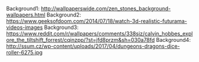 Background1: http://wallpaperswide.com/zen_stones_background-wallpapers.html
Background2: https://www.geeksofdoom.com/2014/07/18/watch-3d-realistic-futurama-videos-images
Background3: https://www.reddit.com/r/wallpapers/comments/338sjz/calvin_hobbes_explore_the_tiltshift_forrest/cqinzpp/?st=jfd8przm&sh=030a78fd
Background4: http://ssum.cz/wp-content/uploads/2017/04/dungeons-dragons-dice-roller-6275.jpg